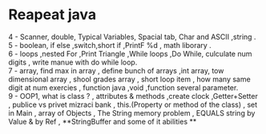 # Reapeat java 
 4 - Scanner, double, Typical Variables, Spacial tab, Char and ASCII ,string .</br>
 5 - boolean, if else ,switch,short if ,PrintF %d , math liborary . </br>
 6 - loops ,nested For ,Print Triangle ,While loops ,Do While, culculate num digits , write manue with do while loop. </br>
 7 - array, find max in array , define bunch of arrays ,int array, tow dimensional array , shool grades array , short loop item , how many same digit at num exercies , function java ,void ,function several parameter.</br>
 9 - OOP1, what is class ? , attributes & methods ,create clock ,Getter+Setter , publice vs privet mizraci bank , this.(Property or method of the class) , set in Main , array of Objects , The String memory problem , EQUALS string by Value & by Ref , **StringBuffer and some of it abilities **
 </br>
